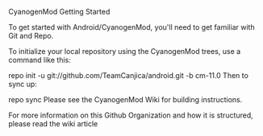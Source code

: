 CyanogenMod
Getting Started

To get started with Android/CyanogenMod, you'll need to get familiar with Git and Repo.

To initialize your local repository using the CyanogenMod trees, use a command like this:

repo init -u git://github.com/TeamCanjica/android.git -b cm-11.0
Then to sync up:

repo sync
Please see the CyanogenMod Wiki for building instructions.

For more information on this Github Organization and how it is structured, please read the wiki article

